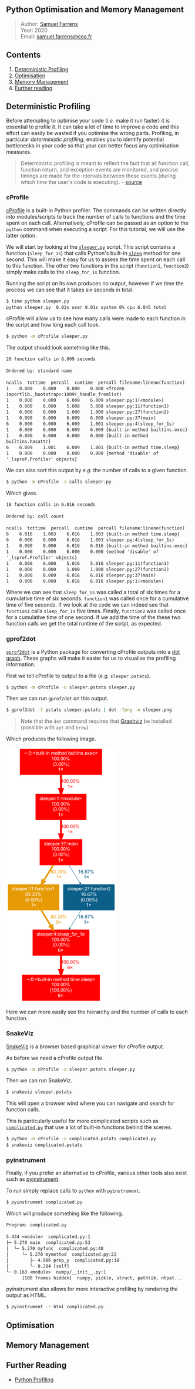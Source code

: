 ## Python Optimisation and Memory Management

> Author: <font color='#f78c40'>[Samuel Farrens](http://www.cosmostat.org/people/sfarrens)</font>    
> Year: 2020  
> Email: [samuel.farrens@cea.fr](mailto:samuel.farrens@cea.fr)  

## Contents

1. [Deterministic Profiling](#Deterministic-Profiling)
1. [Optimisation](#Optimisation)
1. [Memory Management](#Memory-Management)
1. [Further reading](#Further-Reading)

## Deterministic Profiling

Before attempting to optimise your code (*i.e.* make it run faster) it is essential to profile it. It can take a lot of time to improve a code and this effort can easily be wasted if you optimise the wrong parts. Profiling, in particular *deterministic profiling*, enables you to identify potential bottlenecks in your code so that your can better focus any optimisation measures.

> Deterministic profiling is meant to reflect the fact that all function call, function return, and exception events are monitored, and precise timings are made for the intervals between these events (during which time the user's code is executing). - [source](https://docs.python.org/2.0/lib/Deterministic_Profiling.html#:~:text=Deterministic%20profiling%20is%20meant%20to,the%20user's%20code%20is%20executing)

### cProfile

[cProfile](https://docs.python.org/3/library/profile.html) is a built-in Python profiler. The commands can be written directly into modules/scripts to track the number of calls to functions and the time spent on each call. Alternatively, cProfile can be passed as an option to the `python` command when executing a script. For this tutorial, we will use the latter option.

We will start by looking at the [`sleeper.py`](./sleeper.py) script. This script contains a function (`sleep_for_1s`) that calls Python's built-in [`sleep`](https://docs.python.org/3/library/time.html#time.sleep) method for one second. This will make it easy for us to assess the time spent on each call to this function. The other two functions in the script (`function1`, `function2`) simply make calls to the `sleep_for_1s` function.

Running the script on its own produces no output, however if we time the process we can see that it takes six seconds in total.

```bash
$ time python sleeper.py
python sleeper.py  0.02s user 0.01s system 0% cpu 6.045 total
```

cProfile will allow us to see how many calls were made to each function in the script and how long each call took.

```bash
$ python -m cProfile sleeper.py
```

The output should look something like this.

```
20 function calls in 6.009 seconds

Ordered by: standard name

ncalls  tottime  percall  cumtime  percall filename:lineno(function)
1    0.000    0.000    0.000    0.000 <frozen importlib._bootstrap>:1009(_handle_fromlist)
1    0.000    0.000    6.009    6.009 sleeper.py:1(<module>)
1    0.000    0.000    5.008    5.008 sleeper.py:11(function1)
1    0.000    0.000    1.000    1.000 sleeper.py:27(function2)
1    0.000    0.000    6.009    6.009 sleeper.py:37(main)
6    0.000    0.000    6.009    1.001 sleeper.py:4(sleep_for_1s)
1    0.000    0.000    6.009    6.009 {built-in method builtins.exec}
1    0.000    0.000    0.000    0.000 {built-in method builtins.hasattr}
6    6.009    1.001    6.009    1.001 {built-in method time.sleep}
1    0.000    0.000    0.000    0.000 {method 'disable' of '_lsprof.Profiler' objects}
```

We can also sort this output by *e.g.* the number of calls to a given function.

```bash
$ python -m cProfile -s calls sleeper.py
```

Which gives.

```
18 function calls in 6.016 seconds

Ordered by: call count

ncalls  tottime  percall  cumtime  percall filename:lineno(function)
6    6.016    1.003    6.016    1.003 {built-in method time.sleep}
6    0.000    0.000    6.016    1.003 sleeper.py:4(sleep_for_1s)
1    0.000    0.000    6.016    6.016 {built-in method builtins.exec}
1    0.000    0.000    0.000    0.000 {method 'disable' of '_lsprof.Profiler' objects}
1    0.000    0.000    5.016    5.016 sleeper.py:11(function1)
1    0.000    0.000    1.000    1.000 sleeper.py:27(function2)
1    0.000    0.000    6.016    6.016 sleeper.py:37(main)
1    0.000    0.000    6.016    6.016 sleeper.py:1(<module>)
```

Where we can see that `sleep_for_1s` was called a total of six times for a cumulative time of six seconds. `function1` was called once for a cumulative time of five seconds. If we look at the code we can indeed see that `function1` calls `sleep_for_1s` five times. Finally,  `function2` was called once for a cumulative time of one second. If we add the time of the these two function calls we get the total runtime of the script, as expected.

### gprof2dot

[`gprof2dot`](https://github.com/jrfonseca/gprof2dot) is a Python package for converting cProfile outputs into a [dot graph](http://www.graphviz.org/doc/info/lang.html). These graphs will make it easier for us to visualise the profiling information.

First we tell cProfile to output to a file (*e.g.* `sleeper.pstats`).

```bash
$ python -m cProfile -o sleeper.pstats sleeper.py
```

Then we can run `gprof2dot` on this output.

```bash
$ gprof2dot -f pstats sleeper.pstats | dot -Tpng -o sleeper.png
```

> Note that the `dot` command requires that [Graphviz](https://graphviz.org/) be installed (possible with `apt` and `brew`).

Which produces the following image.

<img src="./images/sleeper.png">

Here we can more easily see the hierarchy and the number of calls to each function.

### SnakeViz

[SnakeViz](https://jiffyclub.github.io/snakeviz/) is a browser based graphical viewer for cProfile output.

As before we need a cProfile output file.

```bash
$ python -m cProfile -o sleeper.pstats sleeper.py
```

Then we can run SnakeViz.

```bash
$ snakeviz sleeper.pstats
```

This will open a browser wind where you can navigate and search for function calls.

This is particularly useful for more complicated scripts such as [`complicated.py`](./complicated.py) that use a lot of built-in functions behind the scenes.

```bash
$ python -m cProfile -o complicated.pstats complicated.py
$ snakeviz complicated.pstats
```

### pyinstrument

Finally, if you prefer an alternative to cProfile, various other tools also exist such as [pyinstrument](https://github.com/joerick/pyinstrument).

To run simply replace calls to `python` with `pyinstrument`.

```bash
$ pyinstrument complicated.py
```

Which will produce something like the following.

```
Program: complicated.py

5.434 <module>  complicated.py:1
├─ 5.270 main  complicated.py:53
│  └─ 5.270 myfunc  complicated.py:40
│     └─ 5.270 mymethod  complicated.py:22
│        ├─ 4.986 prep_y  complicated.py:18
│        └─ 0.284 [self]
└─ 0.163 <module>  numpy/__init__.py:1
      [100 frames hidden]  numpy, pickle, struct, pathlib, ntpat...
```

pyinstrument also allows for more interactive profiling by rendering the output as HTML.

```bash
$ pyinstrument -r html complicated.py
```

## Optimisation

## Memory Management

## Further Reading
- [Python Profiling](https://medium.com/@antoniomdk1/hpc-with-python-part-1-profiling-1dda4d172cdf)
